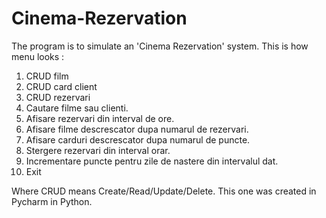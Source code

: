 # Cinema-Rezervation

The program is to simulate an 'Cinema Rezervation' system.
This is how menu looks : 
1. CRUD film
2. CRUD card client
3. CRUD rezervari
4. Cautare filme sau clienti.
5. Afisare rezervari din interval de ore.
6. Afisare filme descrescator dupa numarul de rezervari.
7. Afisare carduri descrescator dupa numarul de puncte.
8. Stergere rezervari din interval orar.
9. Incrementare puncte pentru zile de nastere din intervalul dat.
10. Exit

Where CRUD means Create/Read/Update/Delete.
This one was created in Pycharm in Python.
